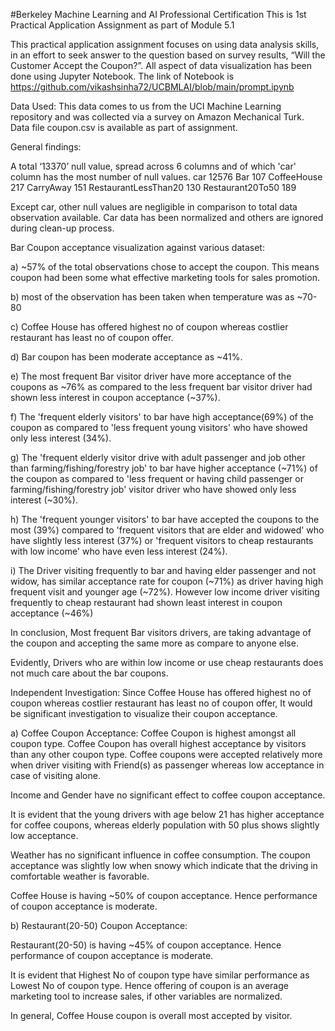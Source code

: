 ﻿#Berkeley Machine Learning and AI Professional Certification
This is 1st Practical Application Assignment as part of Module 5.1

This practical application assignment focuses on using data analysis skills, in an effort to seek answer to the question based on survey results, “Will the Customer Accept the Coupon?”.
All aspect of data visualization has been done using Jupyter Notebook. The link of Notebook is 
https://github.com/vikashsinha72/UCBMLAI/blob/main/prompt.ipynb


Data Used: This data comes to us from the UCI Machine Learning repository and was collected via a survey on Amazon Mechanical Turk. Data file coupon.csv is available as part of assignment.
 

General findings:

A total ‘13370’ null value, spread across 6 columns and of which 'car' column has the most number of null values.
car                     12576
Bar                       107
CoffeeHouse               217
CarryAway                 151
RestaurantLessThan20      130
Restaurant20To50          189

Except car, other null values are negligible in comparison to total data observation available. Car data has been normalized and others are ignored during clean-up process.



Bar Coupon acceptance visualization against various dataset:

a) ~57% of the total observations chose to accept the coupon. This means coupon had been some what effective marketing tools for sales promotion.

b) most of the observation has been taken when temperature was as ~70-80

c) Coffee House has offered highest no of coupon whereas costlier restaurant has least no of coupon offer.

d) Bar coupon has been moderate acceptance as ~41%.

e) The most frequent Bar visitor driver have more acceptance of the coupons as ~76% as compared to the less frequent bar visitor driver had shown less interest in coupon acceptance (~37%).

f) The 'frequent elderly visitors' to bar have high acceptance(69%) of the coupon as compared to 'less frequent young visitors' who have showed only less interest (34%).

g) The 'frequent elderly visitor drive with adult passenger and job other than farming/fishing/forestry job' to bar have higher acceptance (~71%) of the coupon as compared to 'less frequent or having child passenger or farming/fishing/forestry job' visitor driver who have showed only less interest (~30%).

h) The 'frequent younger visitors' to bar have accepted the coupons to the most (39%) compared to 'frequent visitors that are elder and widowed' who have slightly less interest (37%) or 'frequent visitors to cheap restaurants with low income' who have even less interest (24%).

i) The Driver visiting frequently to bar and having elder passenger and not widow, has similar acceptance rate for coupon (~71%) as driver having high frequent visit and younger age (~72%). However low income driver visiting frequently to cheap restaurant had shown least interest in coupon acceptance (~46%)

In conclusion, Most frequent Bar visitors drivers, are taking advantage of the coupon and accepting the same more as compare to anyone else.

Evidently, Drivers who are within low income or use cheap restaurants does not much care about the bar coupons.


Independent Investigation: 
Since Coffee House has offered highest no of coupon whereas costlier restaurant has least no of coupon offer, It would be significant investigation to visualize their coupon acceptance. 

a) Coffee Coupon Acceptance:
Coffee Coupon is highest amongst all coupon type.
Coffee Coupon has overall highest acceptance by visitors than any other coupon type.
Coffee coupons were accepted relatively more when driver visiting with Friend(s) as passenger whereas low acceptance in case of visiting alone.

Income and Gender have no significant effect to coffee coupon acceptance.

It is evident that the young drivers with age below 21 has higher acceptance for coffee coupons, whereas elderly population with 50 plus shows slightly low acceptance.

Weather has no significant influence in coffee consumption. The coupon acceptance was slightly low when snowy which indicate that the driving in comfortable weather is favorable.

Coffee House is having ~50% of coupon acceptance. Hence performance of coupon acceptance is moderate.


b) Restaurant(20-50) Coupon Acceptance:

Restaurant(20-50) is having ~45% of coupon acceptance. Hence performance of coupon acceptance is moderate.

It is evident that Highest No of coupon type have similar performance as Lowest No of coupon type. Hence offering of coupon is an average marketing tool to increase sales, if other variables are normalized.


In general, Coffee House coupon is overall most accepted by visitor.


